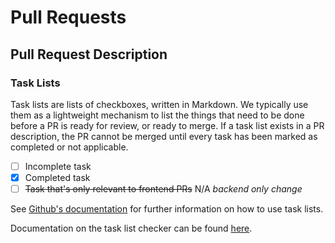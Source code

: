 # Pull Requests

## Pull Request Description
### Task Lists
Task lists are lists of checkboxes, written in Markdown. We typically use them as a lightweight mechanism to list the things that need to be done before a PR is ready for review, or ready to merge. If a task list exists in a PR description, the PR cannot be merged until every task has been marked as completed or not applicable.

- [ ] Incomplete task
- [x] Completed task
- [ ] ~~Task that's only relevant to frontend PRs~~ N/A _backend only change_

See [Github's documentation](https://docs.github.com/en/get-started/writing-on-github/working-with-advanced-formatting/about-task-lists#about-task-lists) for further information on how to use task lists.

Documentation on the task list checker can be found [here](https://github.com/Shopify/task-list-checker/blob/main/README.md#in-a-pull-request).
